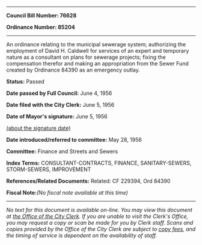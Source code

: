 

********

**Council Bill Number: 76628**
   
**Ordinance Number: 85204**
********

 An ordinance relating to the municipal sewerage system; authorizing the employment of David H. Caldwell for services of an expert and temporary nature as a consultant on plans for sewerage projects; fixing the compensation therefor and making an appropriation from the Sewer Fund created by Ordinance 84390 as an emergency outlay.

**Status:** Passed
   
**Date passed by Full Council:** June 4, 1956
   
**Date filed with the City Clerk:** June 5, 1956
   
**Date of Mayor's signature:** June 5, 1956
   
[(about the signature date)](/~public/approvaldate.htm)
   
   
   
**Date introduced/referred to committee:** May 28, 1956
   
**Committee:** Finance and Streets and Sewers
   
   
**Index Terms:** CONSULTANT-CONTRACTS, FINANCE, SANITARY-SEWERS, STORM-SEWERS, IMPROVEMENT

**References/Related Documents:** Related: CF 229394, Ord 84390

**Fiscal Note:**_(No fiscal note available at this time)_
********

_No text for this document is available on-line. You may view this document at [the Office of the City Clerk](http://www.seattle.gov/leg/clerk/contactUs.htm). If you are unable to visit the Clerk's Office, you may request a copy or scan be made for you by Clerk staff. Scans and copies provided by the Office of the City Clerk are subject to [copy fees](http://clerk.seattle.gov/~public/clerkfees.htm), and the timing of service is dependent on the availability of staff._

